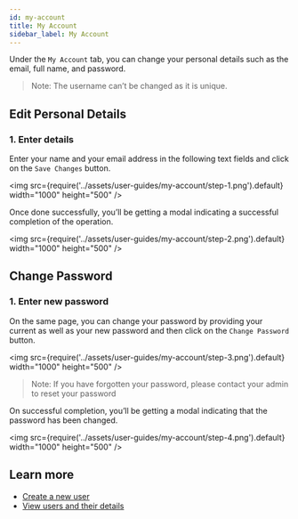 ```yaml
---
id: my-account
title: My Account
sidebar_label: My Account
---
```


Under the `My Account` tab, you can change your personal details such as the email, full name, and password.

> Note: The username can’t be changed as it is unique. 

## Edit Personal Details

### 1. Enter details
Enter your name and your email address in the following text fields and click on the `Save Changes` button.

<img src={require('../assets/user-guides/my-account/step-1.png').default} width="1000" height="500" />

Once done successfully, you’ll be getting a modal indicating a successful completion of the operation.

<img src={require('../assets/user-guides/my-account/step-2.png').default} width="1000" height="500" />

## Change Password

### 1. Enter new password

On the same page, you can change your password by providing your current as well as your new password and then click on the `Change Password` button.

<img src={require('../assets/user-guides/my-account/step-3.png').default} width="1000" height="500" />

> Note: If you have forgotten your password, please contact your admin to reset your password

On successful completion, you’ll be getting a modal indicating that the password has been changed.

<img src={require('../assets/user-guides/my-account/step-4.png').default} width="1000" height="500" />

## Learn more

- [Create a new user](create-user)
- [View users and their details](view-user)
